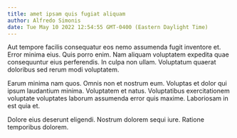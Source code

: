 ```yaml
---
title: amet ipsam quis fugiat aliquam
author: Alfredo Simonis
date: Tue May 10 2022 12:54:55 GMT-0400 (Eastern Daylight Time)
---
```

Aut tempore facilis consequatur eos nemo assumenda fugit inventore et. Error minima eius. Quis porro enim. Nam aliquam voluptatem expedita quae consequuntur eius perferendis. In culpa non ullam. Voluptatum quaerat doloribus sed rerum modi voluptatem.

 Earum minima nam quos. Omnis non et nostrum eum. Voluptas et dolor qui ipsum laudantium minima. Voluptatem et natus. Voluptatibus exercitationem voluptate voluptates laborum assumenda error quis maxime. Laboriosam in est quia et.

 Dolore eius deserunt eligendi. Nostrum dolorem sequi iure. Ratione temporibus dolorem.